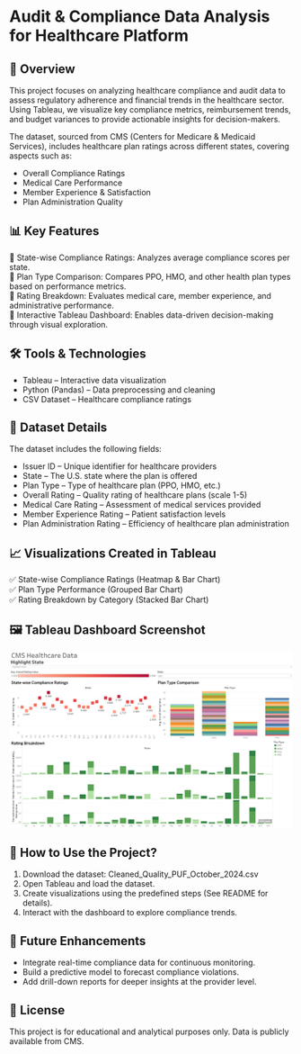 Audit & Compliance Data Analysis for Healthcare Platform
========================================================

📌 Overview
------------
This project focuses on analyzing healthcare compliance and audit data to assess regulatory adherence 
and financial trends in the healthcare sector. Using Tableau, we visualize key compliance metrics, 
reimbursement trends, and budget variances to provide actionable insights for decision-makers.

The dataset, sourced from CMS (Centers for Medicare & Medicaid Services), includes healthcare plan 
ratings across different states, covering aspects such as:
- Overall Compliance Ratings
- Medical Care Performance
- Member Experience & Satisfaction
- Plan Administration Quality

📊 Key Features
---------------
🔹 State-wise Compliance Ratings: Analyzes average compliance scores per state.  
🔹 Plan Type Comparison: Compares PPO, HMO, and other health plan types based on performance metrics.  
🔹 Rating Breakdown: Evaluates medical care, member experience, and administrative performance.  
🔹 Interactive Tableau Dashboard: Enables data-driven decision-making through visual exploration.  

🛠️ Tools & Technologies
------------------------
- Tableau – Interactive data visualization  
- Python (Pandas) – Data preprocessing and cleaning  
- CSV Dataset – Healthcare compliance ratings  

📂 Dataset Details
------------------
The dataset includes the following fields:
- Issuer ID – Unique identifier for healthcare providers
- State – The U.S. state where the plan is offered
- Plan Type – Type of healthcare plan (PPO, HMO, etc.)
- Overall Rating – Quality rating of healthcare plans (scale 1-5)
- Medical Care Rating – Assessment of medical services provided
- Member Experience Rating – Patient satisfaction levels
- Plan Administration Rating – Efficiency of healthcare plan administration  

📈 Visualizations Created in Tableau
-------------------------------------
✅ State-wise Compliance Ratings (Heatmap & Bar Chart)  
✅ Plan Type Performance (Grouped Bar Chart)  
✅ Rating Breakdown by Category (Stacked Bar Chart)  

🖼️ Tableau Dashboard Screenshot
--------------------------------
![image alt](https://github.com/PranavJakhmola/CMS-Healthcare-Data/blob/dfab94e3190c3ca2dd00db559c03b06f202c15c4/Dashboard%20(2).png)

📎 How to Use the Project?
--------------------------
1. Download the dataset: Cleaned_Quality_PUF_October_2024.csv  
2. Open Tableau and load the dataset.  
3. Create visualizations using the predefined steps (See README for details).  
4. Interact with the dashboard to explore compliance trends.  

🚀 Future Enhancements
----------------------
- Integrate real-time compliance data for continuous monitoring.  
- Build a predictive model to forecast compliance violations.  
- Add drill-down reports for deeper insights at the provider level.  

📜 License
----------
This project is for educational and analytical purposes only. Data is publicly available from CMS.
